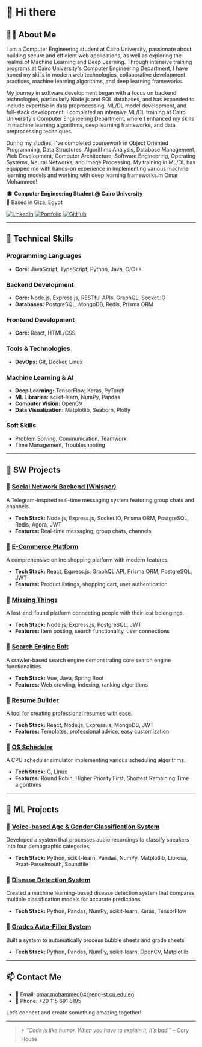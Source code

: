 # 👋 Hi there

## 👨‍💻 About Me

I am a Computer Engineering student at Cairo University, passionate about building secure and efficient web applications, as well as exploring the realms of Machine Learning and Deep Learning. Through intensive training programs at Cairo University's Computer Engineering Department, I have honed my skills in modern web technologies, collaborative development practices, machine learning algorithms, and deep learning frameworks.

My journey in software development began with a focus on backend technologies, particularly Node.js and SQL databases, and has expanded to include expertise in data preprocessing, ML/DL model development, and full-stack development. I completed an intensive ML/DL training at Cairo University's Computer Engineering Department, where I enhanced my skills in machine learning algorithms, deep learning frameworks, and data preprocessing techniques.

During my studies, I've completed coursework in Object Oriented Programming, Data Structures, Algorithms Analysis, Database Management, Web Development, Computer Architecture, Software Engineering, Operating Systems, Neural Networks, and Image Processing. My training in ML/DL has equipped me with hands-on experience in implementing various machine learning models and working with deep learning frameworks.m Omar Mohammed!

🎓 **Computer Engineering Student @ Cairo University**   
📍 Based in Giza, Egypt  

[![LinkedIn](https://img.shields.io/badge/LinkedIn-blue?logo=linkedin&style=flat&logoColor=white)](https://www.linkedin.com/in/omar-mohamed-635a14221/)
[![Portfolio](https://img.shields.io/badge/Portfolio-Website-orange?logo=google-chrome&style=flat&logoColor=white)](https://omarmoh44.github.io/portfolio/)
[![GitHub](https://img.shields.io/badge/GitHub-Profile-black?logo=github&style=flat)](https://github.com/OmarMoh44)

---

## 🔧 Technical Skills

### Programming Languages

- **Core:** JavaScript, TypeScript, Python, Java, C/C++

### Backend Development

- **Core:** Node.js, Express.js, RESTful APIs, GraphQL, Socket.IO
- **Databases:** PostgreSQL, MongoDB, Redis, Prisma ORM

### Frontend Development

- **Core:** React, HTML/CSS

### Tools & Technologies

- **DevOps:** Git, Docker, Linux

### Machine Learning & AI

- **Deep Learning:** TensorFlow, Keras, PyTorch
- **ML Libraries:** scikit-learn, NumPy, Pandas
- **Computer Vision:** OpenCV
- **Data Visualization:** Matplotlib, Seaborn, Plotly

### Soft Skills

- Problem Solving, Communication, Teamwork
- Time Management, Troubleshooting

---

## 🚀 SW Projects

### 🔹 [Social Network Backend (Whisper)](https://github.com/GramBelleg/Whisper_BackEnd)

A Telegram-inspired real-time messaging system featuring group chats and channels.

- **Tech Stack:** Node.js, Express.js, Socket.IO, Prisma ORM, PostgreSQL, Redis, Agora, JWT
- **Features:** Real-time messaging, group chats, channels

### 🔹 [E-Commerce Platform](https://github.com/OmarMoh44/E-commerce)

A comprehensive online shopping platform with modern features.

- **Tech Stack:** React, Express.js, GraphQL API, Prisma ORM, PostgreSQL, JWT
- **Features:** Product listings, shopping cart, user authentication

### 🔹 [Missing Things](https://github.com/OmarMoh44/missing-things)

A lost-and-found platform connecting people with their lost belongings.

- **Tech Stack:** Node.js, Express.js, PostgreSQL, JWT
- **Features:** Item posting, search functionality, user connections

### 🔹 [Search Engine Bolt](https://github.com/3mr-mahmoud/search-engine)

A crawler-based search engine demonstrating core search engine functionalities.

- **Tech Stack:** Vue, Java, Spring Boot
- **Features:** Web crawling, indexing, ranking algorithms

### 🔹 [Resume Builder](https://github.com/Mo-Khater/ResemeGenerator)

A tool for creating professional resumes with ease.

- **Tech Stack:** React, Node.js, Express.js, MongoDB, JWT
- **Features:** Templates, professional advice, easy customization

### 🔹 [OS Scheduler](https://github.com/OmarMoh44/OS)

A CPU scheduler simulator implementing various scheduling algorithms.

- **Tech Stack:** C, Linux
- **Features:** Round Robin, Higher Priority First, Shortest Remaining Time algorithms

---

## 🚀 ML Projects

### 🔹 [Voice-based Age & Gender Classification System](https://github.com/OmarMoh44/Voice_Age-Gender_Classification_System)

Developed a system that processes audio recordings to classify speakers into four demographic categories

- **Tech Stack:** Python, scikit-learn, Pandas, NumPy, Matplotlib, Librosa, Praat-Parselmouth, Soundfile

### 🔹 [Disease Detection System](https://github.com/OmarMoh44/disease_detection)

Created a machine learning-based disease detection system that compares multiple classification models for accurate predictions

- **Tech Stack:** Python, Pandas, NumPy, scikit-learn, Keras, TensorFlow

### 🔹 [Grades Auto-Filler System](https://github.com/3mr-mahmoud/grades-auto-filler)

Built a system to automatically process bubble sheets and grade sheets

- **Tech Stack:** Python, Pandas, NumPy, scikit-learn, OpenCV, Matplotlib

---

## 📫 Contact Me

- 📧 Email: [omar.mohammed04@eng-st.cu.edu.eg](mailto:omar.mohammed04@eng-st.cu.edu.eg)
- 📱 Phone: +20 115 691 8195

Let’s connect and create something amazing together!

---

> ⚡ *“Code is like humor. When you have to explain it, it’s bad.”* – Cory House
